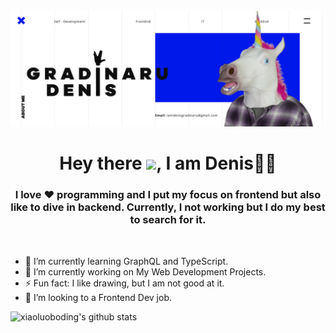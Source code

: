 <img src="https://github.com/dnisdv/dnisdv/blob/master/Frame%2029.png?raw=true" alt='banner' />

<h1 align="center">Hey there <img src="https://github.com/hrittikhere/hrittikhere/blob/master/Hi.gif" width="40px" />, I am Denis👨‍💻</h1>

<h3 align="center"> I love ❤️ programming and I put my focus on frontend but also like to dive in backend. Currently, I not working but I do my best to search for it.</h3>
<br />
<ul>
    <li>🌱 I’m currently learning GraphQL and TypeScript. </li>
    <li>🔭 I’m currently working on My Web Development Projects. </li>
    <li>⚡ Fun fact: I like drawing, but I am not good at it. 
    <li>👯 I’m looking to a Frontend Dev job.</li>
</ul>


![xiaoluoboding's github stats](https://github-readme-stats.vercel.app/api?username=dnisdv&show_icons=true&theme=dracula)
